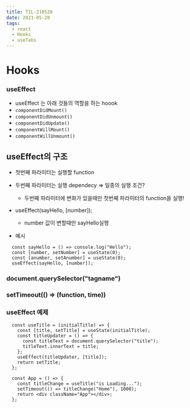 ```yaml
---
title: TIL-210520
date: 2021-05-20
tags:
  - react
  - Hooks
  - useTabs
---
```


# Hooks

### useEffect

- useEffect 는 아래 것들의 역할을 하는 hoook
- `componentDidMount()`
- `componentDidUnmount()`
- `componentDidUpdate()`
- `componentWillMount()`
- `componentWillUnmount()`

## useEffect의 구조

- 첫번째 파라미터는 실행할 function
- 두번째 파라미터는 실행 dependecy => 일종의 실행 조건?

  - 두번째 파라미터에 변화가 있을때만 첫번째 파라미터의 function을 실행!

- useEffect(sayHello, [number]);

  - number 값이 변할때만 sayHello실행

- 예시

```
  const sayHello = () => console.log("Hello");
  const [number, setNumber] = useState(0);
  const [anumber, setAnumber] = useState(0);
  useEffect(sayHello, [number]);
```

### document.querySelector("tagname")

### setTimeout(() => (function, time))

### useEffect 예제

```
  const useTitle = (initialTitle) => {
    const [title, setTitle] = useState(initialTitle);
    const titleUpdater = () => {
      const titleText = document.querySelector("title");
      titleText.innerText = title;
    };
    useEffect(titleUpdater, [title]);
    return setTitle;
  };

  const App = () => {
    const titleChange = useTitle("is Loading...");
    setTimeout(() => titleChange("Home"), 1000);
    return <div className="App"></div>;
  };
```
